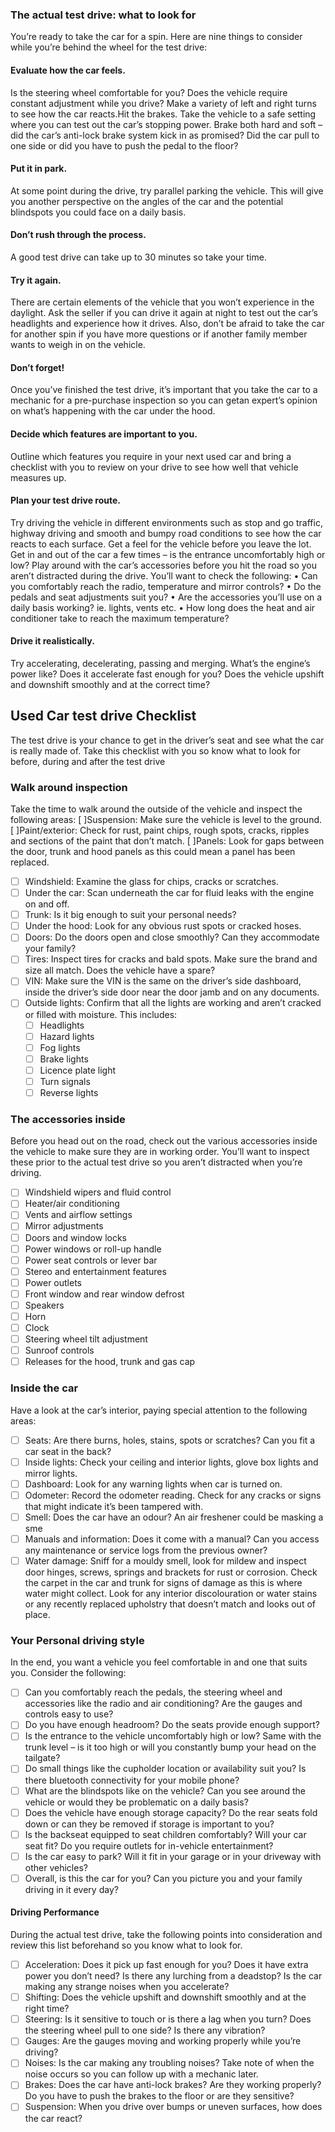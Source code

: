 ### The actual test drive: what to look for
You’re ready to take the car for a spin. Here are nine things to consider while  you’re behind the wheel for the test drive:

#### Evaluate how the car feels.
Is the steering wheel comfortable for you? Does the vehicle require constant adjustment while you drive? Make a variety of left and right turns to see how the car reacts.Hit the brakes.  Take the vehicle to a safe setting where you can test out the car’s stopping power.  Brake both hard and soft – did the car’s anti-lock brake system kick in as promised? Did the car pull to one side or did you have to push the pedal to the floor? 

#### Put it in park. 
At some point during the drive, try parallel parking the vehicle. This will give you another perspective on the angles of the car and the potential blindspots you could face on a daily basis.

#### Don’t rush through the process.  
A good test drive can take up to 30 minutes so take your time.  

#### Try it again. 
There are certain elements of the vehicle that you won’t experience in the daylight. Ask the seller  if you can drive it again at night to test out the car’s headlights and experience how it drives.  Also, don’t be afraid to take the car for another spin if you have more questions or if another family member wants to weigh in on the vehicle.

#### Don’t forget!
Once you’ve finished the  test drive, it’s important that you take the car to a mechanic for a pre-purchase inspection so you can getan expert’s opinion on what’s happening with the  car under the hood.

#### Decide which features are  important to you. 
Outline which features you require in your next used car and bring a checklist with you to review on your drive to see how well that vehicle measures up.

#### Plan your test drive route.
Try driving the vehicle in different environments such as stop and go traffic, highway driving and smooth and bumpy road conditions to see how the car reacts to each surface. Get a feel for the vehicle before  you leave the lot.  Get in and out of the car a few times – is the entrance uncomfortably high or low? Play around with the car’s accessories before you hit the road so you aren’t distracted during the drive. You’ll want to check the following:
•    Can you comfortably reach the radio, temperature and mirror controls?
•    Do the pedals and seat adjustments suit you?
•   Are the accessories you’ll use on a daily basis working? ie. lights, vents etc.
•    How long does the heat and air conditioner take to reach the maximum temperature?

#### Drive it realistically. 
Try accelerating, decelerating, passing and merging. What’s the engine’s power like? Does it accelerate fast enough for you? Does the vehicle upshift and downshift smoothly and at the correct time?


## Used Car test drive Checklist

The test drive is your chance to get in the driver’s seat and see what the car is really made of. Take this checklist with you so know what to look for before, during and after the test drive

### Walk around inspection
Take the time to walk around the outside of the vehicle and inspect the following areas:
[ ]Suspension: Make sure the vehicle is level to the ground.
[ ]Paint/exterior: Check for rust, paint chips, rough spots, cracks, ripples and sections of the paint that don’t match.
[ ]Panels: Look for gaps between the door, trunk and hood panels as this could mean a panel has been replaced. 
- [ ] Windshield: Examine the glass for chips, cracks or scratches.
- [ ] Under the car: Scan underneath the car for fluid leaks with the engine on and off.
- [ ] Trunk: Is it big enough to suit your personal needs?
- [ ] Under the hood: Look for any obvious rust spots or cracked hoses.
- [ ] Doors: Do the doors open and close smoothly? Can they accommodate your family?
- [ ] Tires: Inspect tires for cracks and bald spots. Make sure the brand and size all match. Does the vehicle have a spare?
- [ ] VIN: Make sure the VIN is the same on the driver’s side dashboard, inside the driver’s side door near the door jamb and on any documents.
- [ ] Outside lights: Confirm that all the lights are working and aren’t cracked or filled with moisture. This includes:
  - [ ] Headlights
  - [ ] Hazard lights
  - [ ] Fog lights
  - [ ] Brake lights
  - [ ] Licence plate light
  - [ ] Turn signals 
  - [ ] Reverse lights

### The accessories inside
Before you head out on the road, check out the various accessories inside the vehicle to make sure they are in working order. You’ll want to inspect these prior to the actual test drive so you aren’t distracted when you’re driving.

- [ ] Windshield wipers and fluid control
- [ ] Heater/air conditioning
- [ ] Vents and airflow settings
- [ ] Mirror adjustments
- [ ] Doors and window locks
- [ ] Power windows or roll-up handle
- [ ] Power seat controls or lever bar
- [ ] Stereo and entertainment features
- [ ] Power outlets
- [ ] Front window and rear window defrost
- [ ] Speakers
- [ ] Horn
- [ ] Clock
- [ ] Steering wheel tilt adjustment
- [ ] Sunroof controls
- [ ] Releases for the hood, trunk and gas cap

### Inside the car
Have a look at the car’s interior, paying special attention to the following areas:

- [ ] Seats: Are there burns, holes, stains, spots or scratches? Can you fit a car seat in the back?
- [ ] Inside lights: Check your ceiling and  interior lights, glove box lights and mirror lights.
- [ ] Dashboard: Look for any warning lights when car is turned on.
- [ ] Odometer: Record the odometer reading. Check for any cracks or signs that might indicate it’s been tampered with.
- [ ] Smell: Does the car have an odour? An air freshener could be masking a sme
- [ ] Manuals and information: Does it come with a manual? Can you access any maintenance or service logs from the previous owner?
- [ ] Water damage: Sniff for a mouldy smell, look for mildew and inspect door hinges, screws, springs and brackets for rust or corrosion. Check the carpet in the car and trunk for signs of damage as this is where water might collect. Look for any interior discolouration or water stains or any recently replaced upholstry that doesn’t match and looks out of place.

### Your Personal driving style
In the end, you want a vehicle you feel comfortable in and one that suits you. Consider the following:
- [ ] Can you comfortably reach the pedals, the steering wheel and accessories like the radio and air conditioning? Are the gauges and controls easy to use?
- [ ] Do you have enough headroom? Do the seats provide enough support? 
- [ ] Is the entrance to the vehicle uncomfortably high or low? Same with the trunk level – is it too high or will you constantly bump your head on the  tailgate?
- [ ] Do small things like the cupholder location or availability suit you? Is there bluetooth connectivity for your mobile phone?
- [ ] What are the blindspots like on the vehicle? Can you see around the vehicle or would they be problematic on a daily basis? 
- [ ] Does the vehicle have enough storage capacity? Do the rear seats fold down or can they be removed if storage is important to you? 
- [ ] Is the backseat equipped to seat children comfortably? Will your car seat fit? Do you require outlets for in-vehicle entertainment?
- [ ] Is the car easy to park? Will it fit in your garage or in your driveway with other vehicles?
- [ ] Overall, is this the car for you? Can you picture you and your family driving in it  every day?

#### Driving Performance
During the actual test drive, take the following points into consideration and review this list beforehand so you know what to look for.
- [ ] Acceleration: Does it pick up fast enough for you? Does it have extra power you don’t need? Is there any lurching from a deadstop? Is the car making any strange noises when you accelerate?
- [ ] Shifting: Does the vehicle upshift and downshift smoothly and at the right time?
- [ ] Steering: Is it sensitive to touch or is there a lag when you turn? Does the steering wheel pull to one side? Is there any vibration?
- [ ] Gauges: Are the gauges moving and working properly while you’re driving? 
- [ ] Noises: Is the car making any troubling noises? Take note of when the noise occurs so you can follow up with a mechanic later.
- [ ] Brakes: Does the car have anti-lock brakes? Are they working properly? Do you have to push the brakes to the floor or are they sensitive? 
- [ ] Suspension: When you drive over bumps or uneven surfaces, how does  the car react?
